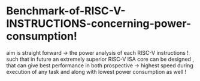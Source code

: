 # Benchmark-of-RISC-V-INSTRUCTIONS-concerning-power-consumption!
aim is straight forward -> the power analysis of each RISC-V instructions ! such that in future an extremely superior RISC-V ISA core can be designed , that can give best performance in both prospective -> highest speed during execution of any task and along with lowest power consumption as well ! 
